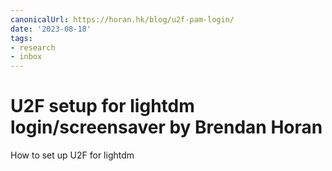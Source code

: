 ```yaml
---
canonicalUrl: https://horan.hk/blog/u2f-pam-login/
date: '2023-08-18'
tags:
- research
- inbox
---
```


# U2F setup for lightdm login/screensaver by Brendan Horan

How to set up U2F for lightdm